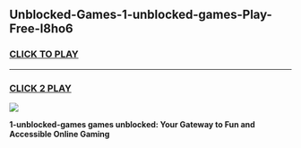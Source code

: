 
## Unblocked-Games-1-unblocked-games-Play-Free-l8ho6
<h3>
<a href="https://premium76.site?title=1-unblocked-games&ref=09A">CLICK TO PLAY</a></h3>
<hr>

<h3>
<a href="https://premium76.site?title=1-unblocked-games&ref=09A">CLICK 2 PLAY</a>
  
</h3>

<a href="https://premium76.site?title=1-unblocked-games&ref=09A"><img src="https://clearcache.store/games.png"></a>


**1-unblocked-games games unblocked: Your Gateway to Fun and Accessible Online Gaming**
